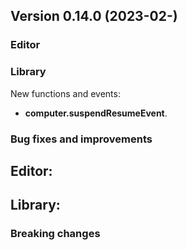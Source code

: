 ## Version 0.14.0 (2023-02-)

### Editor


### Library
New functions and events:
- **computer.suspendResumeEvent**.


### Bug fixes and improvements

Editor:
- 

Library:
- 


### Breaking changes
